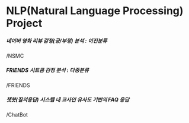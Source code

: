 # NLP(Natural Language Processing) Project

##### 네이버 영화 리뷰 감정(긍/부정) 분석 : 이진분류
/NSMC


##### FRIENDS 시트콤 감정 분석 : 다중분류
/FRIENDS


##### 챗봇(질의응답) 시스템 내 코사인 유사도 기반의 FAQ 응답
/ChatBot


